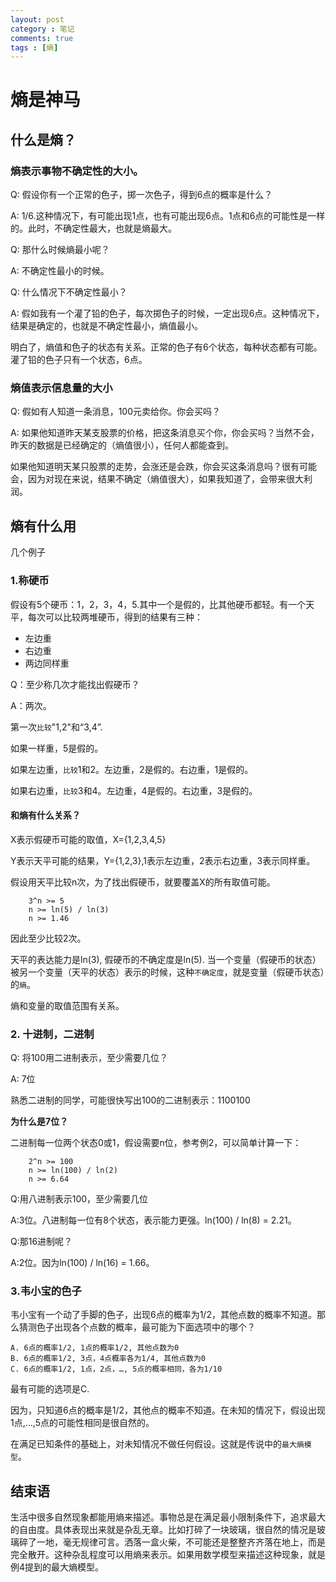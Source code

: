 ```yaml
---
layout: post
category : 笔记
comments: true
tags : [熵]
---
```

# 熵是神马

## 什么是熵？

### 熵表示事物不确定性的大小。

Q: 假设你有一个正常的色子，掷一次色子，得到6点的概率是什么？

A: 1/6.这种情况下，有可能出现1点，也有可能出现6点。1点和6点的可能性是一样的。此时，不确定性最大，也就是熵最大。

Q: 那什么时候熵最小呢？

A: 不确定性最小的时候。

Q: 什么情况下不确定性最小？

A: 假如我有一个灌了铅的色子，每次掷色子的时候，一定出现6点。这种情况下，结果是确定的，也就是不确定性最小，熵值最小。

明白了，熵值和色子的状态有关系。正常的色子有6个状态，每种状态都有可能。灌了铅的色子只有一个状态，6点。

### 熵值表示信息量的大小

Q: 假如有人知道一条消息，100元卖给你。你会买吗？

A: 如果他知道昨天某支股票的价格，把这条消息买个你，你会买吗？当然不会，昨天的数据是已经确定的（熵值很小），任何人都能查到。

如果他知道明天某只股票的走势，会涨还是会跌，你会买这条消息吗？很有可能会，因为对现在来说，结果不确定（熵值很大），如果我知道了，会带来很大利润。

## 熵有什么用

几个例子

### 1.称硬币

假设有5个硬币：1，2，3，4，5.其中一个是假的，比其他硬币都轻。有一个天平，每次可以比较两堆硬币，得到的结果有三种：

* 左边重
* 右边重
* 两边同样重

Q：至少称几次才能找出假硬币？

A：两次。

第一次`比较`"1,2"和“3,4”.

如果一样重，5是假的。

如果左边重，`比较`1和2。左边重，2是假的。右边重，1是假的。

如果右边重，`比较`3和4。左边重，4是假的。右边重，3是假的。

#### 和熵有什么关系？

X表示假硬币可能的取值，X={1,2,3,4,5}

Y表示天平可能的结果，Y={1,2,3},1表示左边重，2表示右边重，3表示同样重。

假设用天平比较n次，为了找出假硬币，就要覆盖X的所有取值可能。
	
```
	3^n >= 5
	n >= ln(5) / ln(3)
	n >= 1.46
```
因此至少比较2次。

天平的表达能力是ln(3), 假硬币的不确定度是ln(5).
当一个变量（假硬币的状态）被另一个变量（天平的状态）表示的时候，这种`不确定度`，就是变量（假硬币状态）的`熵`。

熵和变量的取值范围有关系。

### 2. 十进制，二进制

Q: 将100用二进制表示，至少需要几位？

A: 7位

熟悉二进制的同学，可能很快写出100的二进制表示：1100100

**为什么是7位？**

二进制每一位两个状态0或1，假设需要n位，参考例2，可以简单计算一下：

```
	2^n >= 100
	n >= ln(100) / ln(2)
	n >= 6.64
```

Q:用八进制表示100，至少需要几位

A:3位。八进制每一位有8个状态，表示能力更强。ln(100) / ln(8) = 2.21。

Q:那16进制呢？

A:2位。因为ln(100) / ln(16) = 1.66。

### 3.韦小宝的色子

韦小宝有一个动了手脚的色子，出现6点的概率为1/2，其他点数的概率不知道。那么猜测色子出现各个点数的概率，最可能为下面选项中的哪个？

	A. 6点的概率1/2, 1点的概率1/2, 其他点数为0
	B. 6点的概率1/2, 3点，4点概率各为1/4, 其他点数为0
	C. 6点的概率1/2, 1点，2点，…, 5点的概率相同，各为1/10

最有可能的选项是C.

因为，只知道6点的概率是1/2，其他点的概率不知道。在未知的情况下，假设出现1点,…,5点的可能性相同是很自然的。

在满足已知条件的基础上，对未知情况不做任何假设。这就是传说中的`最大熵模型`。

## 结束语

生活中很多自然现象都能用熵来描述。事物总是在满足最小限制条件下，追求最大的自由度。具体表现出来就是杂乱无章。比如打碎了一块玻璃，很自然的情况是玻璃碎了一地，毫无规律可言。洒落一盒火柴，不可能还是整整齐齐落在地上，而是完全散开。这种杂乱程度可以用熵来表示。如果用数学模型来描述这种现象，就是例4提到的最大熵模型。
